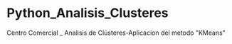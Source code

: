 # Python_Analisis_Clusteres
Centro Comercial _ Analisis de Clústeres-Aplicacion del metodo "KMeans"
